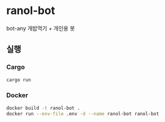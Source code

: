 # ranol-bot

bot-any 개밥먹기 + 개인용 봇

## 실행

### Cargo

```sh
cargo run
```

### Docker

```sh
docker build -t ranol-bot .
docker run --env-file .env -d --name ranol-bot ranol-bot
```
